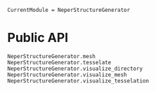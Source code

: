 ```@meta
CurrentModule = NeperStructureGenerator
```

# Public API

```@docs
NeperStructureGenerator.mesh
NeperStructureGenerator.tesselate
NeperStructureGenerator.visualize_directory
NeperStructureGenerator.visualize_mesh
NeperStructureGenerator.visualize_tesselation
```

